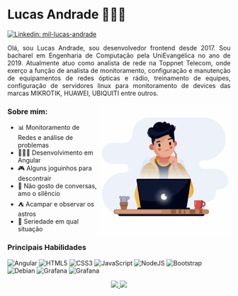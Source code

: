 # Lucas Andrade 👨🏽‍💻
[![Linkedin: mil-lucas-andrade](https://img.shields.io/badge/-Lucas%20Andrade-blue?style=flat-square&logo=Linkedin&logoColor=white&link=https://www.linkedin.com/in/mil-lucas-andrade/)](https://www.linkedin.com/in/mil-lucas-andrade/)

<p style="text-align: justify">Olá, sou Lucas Andrade, sou desenvolvedor frontend desde 2017. Sou bacharel em Engenharia de Computação pela UniEvangélica no ano de 2019. Atualmente atuo como analista de rede na Toppnet Telecom, onde exerço a função de analista de monitoramento, configuração e manutenção de equipamentos de redes ópticas e rádio, treinamento de equipes, configuração de servidores linux para monitoramento de devices das marcas MIKROTIK, HUAWEI, UBIQUITI entre outros.</p>

<img src="image.gif" align="right" width="300">

### Sobre mim:
- 📊 Monitoramento de Redes e análise de problemas
- 👨🏽‍💻 Desenvolvimento em Angular
- 🎮 Alguns joguinhos para descontrair
- 🙊 Não gosto de conversas, amo o silêncio
- ⛺ Acampar e observar os astros
- 🏹 Seriedade em qual situação

### Principais Habilidades
<p align="left"> 
  <img src="https://icongr.am/devicon/angularjs-plain.svg?size=38&color=a80030" alt="Angular"/> 
  <img src="https://icongr.am/devicon/html5-original-wordmark.svg?size=40&color=currentColor" alt="HTML5"/>
  <img src="https://icongr.am/devicon/css3-original-wordmark.svg?size=40&color=currentColor" alt="CSS3"/>
  <img src="https://icongr.am/devicon/javascript-original.svg?size=35&color=currentColor" alt="JavaScript"/>
  <img src="https://icongr.am/devicon/nodejs-original.svg?size=40&color=currentColor" alt="NodeJS"/>
  <img src="https://icongr.am/devicon/bootstrap-plain-wordmark.svg?size=40&color=4e1d58" alt="Bootstrap"/>
  <img src="https://icongr.am/devicon/debian-original.svg?size=38&color=a80030" alt="Debian"/>
  <img src="https://grafana.com/static/assets/img/fav32.png" alt="Grafana"/>
  <img src="https://assets.zabbix.com/dist/images/fd87efa6da9bed3fd8c9cfb442a3d537.svg" width="100" alt="Grafana"/>

</p>

<div style="align-items: center; text-align: center">
  <a href="https://github.com/miluksandrades">
    <img height="150em" src="https://github-readme-stats.vercel.app/api?username=miluksandrades&theme=dracula&show_icons=true"/>
    <img height="150em" src="https://github-readme-stats.vercel.app/api/top-langs/?username=miluksandrades&layout=compact&theme=dracula"/>
  </a>
</div>
